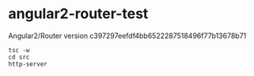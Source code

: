 # angular2-router-test

Angular2/Router version c397297eefdf4bb6522287518496f77b13678b71

```
tsc -w
cd src
http-server
```